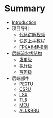 # Summary

* [Introduction](README.md)
* 项目导引
    * [代码讲解视频](intro/code.md)
    * [快速上手教程](intro/env.md)
    * [FPGA构建指南](intro/fpga.md)
* [后端流水线结构](pipeline/README.md)
    * [发射级](pipeline/issue.md)
    * [执行级](pipeline/exu.md)
    * [写回级](pipeline/wbu.md)
* 后端部件
    * [PEXTU](backend_unit/PEXTU.md)
    * [CSRU](backend_unit/CSRU.md)
    * [LSU](backend_unit/LSU.md)
    * [TLB](backend_unit/TLB.md)
    * [MDU](backend_unit/MDU.md)
    * [ALU&BRU](backend_unit/ALU&BRU.md)

